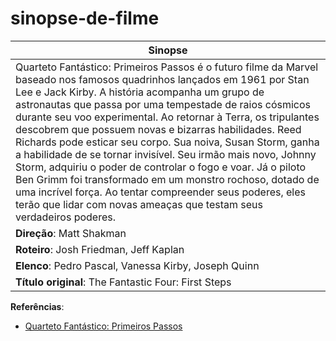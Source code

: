 # sinopse-de-filme 
|**Sinopse**| 
|-----------| 
|Quarteto Fantástico: Primeiros Passos é o futuro filme da Marvel baseado nos famosos quadrinhos lançados em 1961 por Stan Lee e Jack Kirby. A história acompanha um grupo de astronautas que passa por uma tempestade de raios cósmicos durante seu voo experimental. Ao retornar à Terra, os tripulantes descobrem que possuem novas e bizarras habilidades. Reed Richards pode esticar seu corpo. Sua noiva, Susan Storm, ganha a habilidade de se tornar invisível. Seu irmão mais novo, Johnny Storm, adquiriu o poder de controlar o fogo e voar. Já o piloto Ben Grimm foi transformado em um monstro rochoso, dotado de uma incrível força. Ao tentar compreender seus poderes, eles terão que lidar com novas ameaças que testam seus verdadeiros poderes.|  
|**Direção**: Matt Shakman|
|**Roteiro**: Josh Friedman, Jeff Kaplan|  
|**Elenco**: Pedro Pascal, Vanessa Kirby, Joseph Quinn|  
|**Título original**: The Fantastic Four: First Steps|  

**Referências**: 

 - [Quarteto Fantástico: Primeiros Passos](https://www.adorocinema.com/filmes/filme-226116/)

